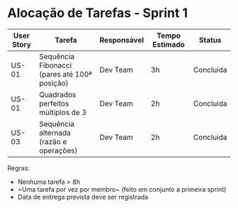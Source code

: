 #  Alocação de Tarefas - Sprint 1

| User Story | Tarefa | Responsável | Tempo Estimado | Status |
|------------|--------|-------------|----------------|--------|
| US-01 | Sequência Fibonacci (pares até 100ª posição) | Dev Team | 3h | Concluida |
| US-01 | Quadrados perfeitos múltiplos de 3 | Dev Team | 2h | Concluida |
| US-03 | Sequência alternada (razão e operações) | Dev Team | 2h | Concluida |

 Regras:
- Nenhuma tarefa > 8h  
- ~Uma tarefa por vez por membro~ (feito em conjunto a primeira sprint) 
- Data de entrega prevista deve ser registrada

